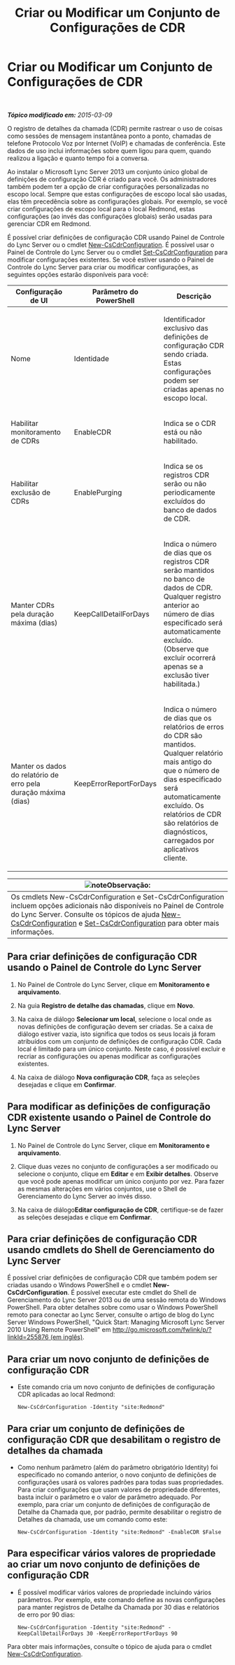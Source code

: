 ﻿---
title: Criar ou Modificar um Conjunto de Configurações de CDR
TOCTitle: Criar ou Modificar um Conjunto de Configurações de CDR
ms:assetid: c830be5a-2a82-468d-9c46-d3fec0f79fd0
ms:mtpsurl: https://technet.microsoft.com/pt-br/library/JJ721878(v=OCS.15)
ms:contentKeyID: 49886405
ms.date: 05/19/2016
mtps_version: v=OCS.15
ms.translationtype: HT
---

# Criar ou Modificar um Conjunto de Configurações de CDR

 

_**Tópico modificado em:** 2015-03-09_

O registro de detalhes da chamada (CDR) permite rastrear o uso de coisas como sessões de mensagem instantânea ponto a ponto, chamadas de telefone Protocolo Voz por Internet (VoIP) e chamadas de conferência. Este dados de uso inclui informações sobre quem ligou para quem, quando realizou a ligação e quanto tempo foi a conversa.

Ao instalar o Microsoft Lync Server 2013 um conjunto único global de definições de configuração CDR é criado para você. Os administradores também podem ter a opção de criar configurações personalizadas no escopo local. Sempre que estas configurações de escopo local são usadas, elas têm precedência sobre as configurações globais. Por exemplo, se você criar configurações de escopo local para o local Redmond, estas configurações (ao invés das configurações globais) serão usadas para gerenciar CDR em Redmond.

É possível criar definições de configuração CDR usando Painel de Controle do Lync Server ou o cmdlet [New-CsCdrConfiguration](https://docs.microsoft.com/en-us/powershell/module/skype/New-CsCdrConfiguration). É possível usar o Painel de Controle do Lync Server ou o cmdlet [Set-CsCdrConfiguration](https://docs.microsoft.com/en-us/powershell/module/skype/Set-CsCdrConfiguration) para modificar configurações existentes. Se você estiver usando o Painel de Controle do Lync Server para criar ou modificar configurações, as seguintes opções estarão disponíveis para você:


<table>
<colgroup>
<col style="width: 33%" />
<col style="width: 33%" />
<col style="width: 33%" />
</colgroup>
<thead>
<tr class="header">
<th>Configuração de UI</th>
<th>Parâmetro do PowerShell</th>
<th>Descrição</th>
</tr>
</thead>
<tbody>
<tr class="odd">
<td><p>Nome</p></td>
<td><p>Identidade</p></td>
<td><p>Identificador exclusivo das definições de configuração CDR sendo criada. Estas configurações podem ser criadas apenas no escopo local.</p></td>
</tr>
<tr class="even">
<td><p>Habilitar monitoramento de CDRs</p></td>
<td><p>EnableCDR</p></td>
<td><p>Indica se o CDR está ou não habilitado.</p></td>
</tr>
<tr class="odd">
<td><p>Habilitar exclusão de CDRs</p></td>
<td><p>EnablePurging</p></td>
<td><p>Indica se os registros CDR serão ou não periodicamente excluídos do banco de dados de CDR.</p></td>
</tr>
<tr class="even">
<td><p>Manter CDRs pela duração máxima (dias)</p></td>
<td><p>KeepCallDetailForDays</p></td>
<td><p>Indica o número de dias que os registros CDR serão mantidos no banco de dados de CDR. Qualquer registro anterior ao número de dias especificado será automaticamente excluído. (Observe que excluir ocorrerá apenas se a exclusão tiver habilitada.)</p></td>
</tr>
<tr class="odd">
<td><p>Manter os dados do relatório de erro pela duração máxima (dias)</p></td>
<td><p>KeepErrorReportForDays</p></td>
<td><p>Indica o número de dias que os relatórios de erros do CDR são mantidos. Qualquer relatório mais antigo do que o número de dias especificado será automaticamente excluído. Os relatórios de CDR são relatórios de diagnósticos, carregados por aplicativos cliente.</p></td>
</tr>
</tbody>
</table>


<table>
<thead>
<tr class="header">
<th><img src="images/Gg425756.note(OCS.15).gif" title="note" alt="note" />Observação:</th>
</tr>
</thead>
<tbody>
<tr class="odd">
<td>Os cmdlets New-CsCdrConfiguration e Set-CsCdrConfiguration incluem opções adicionais não disponíveis no Painel de Controle do Lync Server. Consulte os tópicos de ajuda <a href="https://docs.microsoft.com/en-us/powershell/module/skype/New-CsCdrConfiguration">New-CsCdrConfiguration</a> e <a href="https://docs.microsoft.com/en-us/powershell/module/skype/Set-CsCdrConfiguration">Set-CsCdrConfiguration</a> para obter mais informações.</td>
</tr>
</tbody>
</table>


## Para criar definições de configuração CDR usando o Painel de Controle do Lync Server

1.  No Painel de Controle do Lync Server, clique em **Monitoramento e arquivamento**.

2.  Na guia **Registro de detalhe das chamadas**, clique em **Novo**.

3.  Na caixa de diálogo **Selecionar um local**, selecione o local onde as novas definições de configuração devem ser criadas. Se a caixa de diálogo estiver vazia, isto significa que todos os seus locais já foram atribuídos com um conjunto de definições de configuração CDR. Cada local é limitado para um único conjunto. Neste caso, é possível excluir e recriar as configurações ou apenas modificar as configurações existentes.

4.  Na caixa de diálogo **Nova configuração CDR**, faça as seleções desejadas e clique em **Confirmar**.

## Para modificar as definições de configuração CDR existente usando o Painel de Controle do Lync Server

1.  No Painel de Controle do Lync Server, clique em **Monitoramento e arquivamento**.

2.  Clique duas vezes no conjunto de configurações a ser modificado ou selecione o conjunto, clique em **Editar** e em **Exibir detalhes**. Observe que você pode apenas modificar um único conjunto por vez. Para fazer as mesmas alterações em vários conjuntos, use o Shell de Gerenciamento do Lync Server ao invés disso.

3.  Na caixa de diálogo**Editar configuração de CDR**, certifique-se de fazer as seleções desejadas e clique em **Confirmar**.

## Para criar definições de configuração CDR usando cmdlets do Shell de Gerenciamento do Lync Server

É possível criar definições de configuração CDR que também podem ser criadas usando o Windows PowerShell e o cmdlet **New-CsCdrConfiguration**. É possível executar este cmdlet do Shell de Gerenciamento do Lync Server 2013 ou de uma sessão remota do Windows PowerShell. Para obter detalhes sobre como usar o Windows PowerShell remoto para conectar ao Lync Server, consulte o artigo de blog do Lync Server Windows PowerShell, "Quick Start: Managing Microsoft Lync Server 2010 Using Remote PowerShell" em [http://go.microsoft.com/fwlink/p/?linkId=255876 (em inglês)](http://go.microsoft.com/fwlink/p/?linkid=255876).

## Para criar um novo conjunto de definições de configuração CDR

  - Este comando cria um novo conjunto de definições de configuração CDR aplicadas ao local Redmond:
    
        New-CsCdrConfiguration -Identity "site:Redmond"

## Para criar um conjunto de definições de configuração CDR que desabilitam o registro de detalhes da chamada

  - Como nenhum parâmetro (além do parâmetro obrigatório Identity) foi especificado no comando anterior, o novo conjunto de definições de configurações usará os valores padrões para todas suas propriedades. Para criar configurações que usam valores de propriedade diferentes, basta incluir o parâmetro e o valor de parâmetro adequado. Por exemplo, para criar um conjunto de definições de configuração de Detalhe da Chamada que, por padrão, permite desabilitar o registro de Detalhes da chamada, use um comando como este:
    
        New-CsCdrConfiguration -Identity "site:Redmond" -EnableCDR $False

## Para especificar vários valores de propriedade ao criar um novo conjunto de definições de configuração CDR

  - É possível modificar vários valores de propriedade incluindo vários parâmetros. Por exemplo, este comando define as novas configurações para manter registros de Detalhe da Chamada por 30 dias e relatórios de erro por 90 dias:
    
        New-CsCdrConfiguration -Identity "site:Redmond" -KeepCallDetailForDays 30 -KeepErrorReportForDays 90

Para obter mais informações, consulte o tópico de ajuda para o cmdlet [New-CsCdrConfiguration](https://docs.microsoft.com/en-us/powershell/module/skype/New-CsCdrConfiguration).

